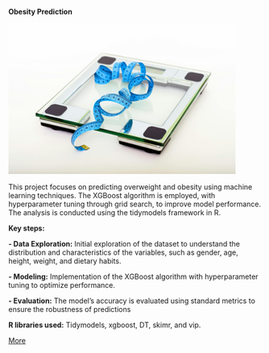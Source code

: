 **Obesity Prediction**

<img src="https://github.com/VeroGI/portfolio/raw/master/assets/img/weight.jpg" alt="Descripción de la imagen" height="300" />


This project focuses on predicting overweight and obesity using machine learning techniques. The XGBoost algorithm is employed, with hyperparameter tuning through grid search, to improve model performance. The analysis is conducted using the tidymodels framework in R.

**Key steps:**

**-	Data Exploration:** Initial exploration of the dataset to understand the distribution and characteristics of the variables, such as gender, age, height, weight, and dietary habits.

**-	Modeling:** Implementation of the XGBoost algorithm with hyperparameter tuning to optimize performance.

**-	Evaluation:** The model’s accuracy is evaluated using standard metrics to ensure the robustness of predictions


**R libraries used:** Tidymodels, xgboost, DT, skimr, and vip.


[More](https://github.com/VeroGI/ObesityPrediction/blob/main/README.md)
